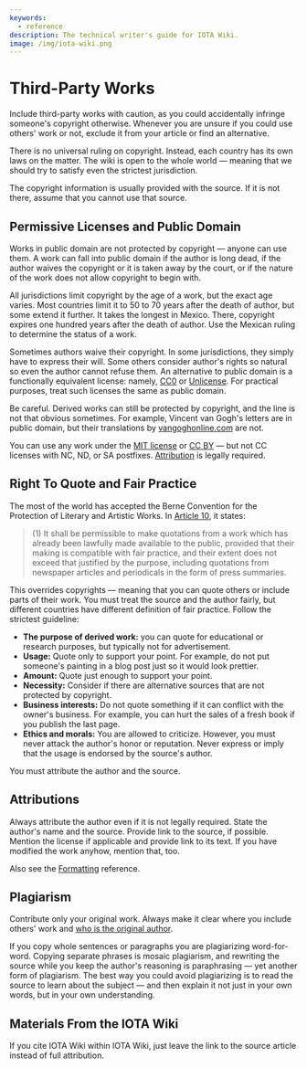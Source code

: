 ```yaml
---
keywords:
  - reference
description: The technical writer's guide for IOTA Wiki.
image: /img/iota-wiki.png
---
```


# Third-Party Works

Include third-party works with caution, as you could accidentally infringe someone's copyright otherwise. Whenever you are unsure if you could use others' work or not, exclude it from your article or find an alternative.

There is no universal ruling on copyright. Instead, each country has its own laws on the matter. The wiki is open to the whole world — meaning that we should try to satisfy even the strictest jurisdiction.

The copyright information is usually provided with the source. If it is not there, assume that you cannot use that source.

## Permissive Licenses and Public Domain

Works in public domain are not protected by copyright — anyone can use them. A work can fall into public domain if the author is long dead, if the author waives the copyright or it is taken away by the court, or if the nature of the work does not allow copyright to begin with.

All jurisdictions limit copyright by the age of a work, but the exact age varies. Most countries limit it to 50 to 70 years after the death of author, but some extend it further. It takes the longest in Mexico. There, copyright expires one hundred years after the death of author. Use the Mexican ruling to determine the status of a work.

Sometimes authors waive their copyright. In some jurisdictions, they simply have to express their will. Some others consider author's rights so natural so even the author cannot refuse them. An alternative to public domain is a functionally equivalent license: namely, [CC0](https://creativecommons.org/share-your-work/public-domain/cc0/) or [Unlicense](https://unlicense.org/). For practical purposes, treat such licenses the same as public domain.

Be careful. Derived works can still be protected by copyright, and the line is not that obvious sometimes. For example, Vincent van Gogh's letters are in public domain, but their translations by [vangoghonline.com](http://www.vangoghonline.com/p/copyright-information.html) are not.

You can use any work under the [MIT license](https://mit-license.org/) or [CC BY](https://creativecommons.org/licenses/by/4.0/) — but not CC licenses with NC, ND, or SA postfixes. [Attribution](#attributions) is legally required.

## Right To Quote and Fair Practice

The most of the world has accepted the Berne Convention for the Protection of Literary and Artistic Works. In [Article 10](https://en.wikisource.org/wiki/Convention_for_the_Protection_of_Literary_and_Artistic_Works/Articles_1_to_21#Article_10), it states:

> (1) It shall be permissible to make quotations from a work which has already been lawfully made available to the public, provided that their making is compatible with fair practice, and their extent does not exceed that justified by the purpose, including quotations from newspaper articles and periodicals in the form of press summaries.

This overrides copyrights — meaning that you can quote others or include parts of their work. You must treat the source and the author fairly, but different countries have different definition of fair practice. Follow the strictest guideline:

- **The purpose of derived work:** you can quote for educational or research purposes, but typically not for advertisement.
- **Usage:** Quote only to support your point. For example, do not put someone's painting in a blog post just so it would look prettier.
- **Amount:** Quote just enough to support your point.
- **Necessity:** Consider if there are alternative sources that are not protected by copyright.
- **Business interests:** Do not quote something if it can conflict with the owner's business. For example, you can hurt the sales of a fresh book if you publish the last page.
- **Ethics and morals:** You are allowed to criticize. However, you must never attack the author's honor or reputation. Never express or imply that the usage is endorsed by the source's author.

You must attribute the author and the source.

## Attributions

Always attribute the author even if it is not legally required. State the author's name and the source. Provide link to the source, if possible. Mention the license if applicable and provide link to its text. If you have modified the work anyhow, mention that, too.

Also see the [Formatting](../reference/style/formatting.md#attributions) reference.

## Plagiarism

Contribute only your original work. Always make it clear where you include others' work and [who is the original author](#attributions).

If you copy whole sentences or paragraphs you are plagiarizing word-for-word. Copying separate phrases is mosaic plagiarism, and rewriting the source while you keep the author's reasoning is paraphrasing — yet another form of plagiarism. The best way you could avoid plagiarizing is to read the source to learn about the subject — and then explain it not just in your own words, but in your own understanding.

## Materials From the IOTA Wiki

If you cite IOTA Wiki within IOTA Wiki, just leave the link to the source article instead of full attribution.
